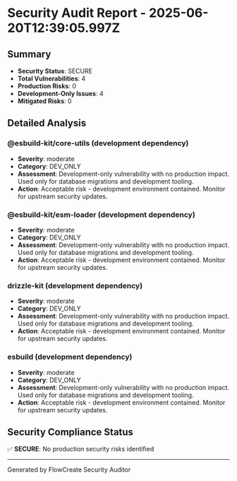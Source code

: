 # Security Audit Report - 2025-06-20T12:39:05.997Z

## Summary
- **Security Status**: SECURE
- **Total Vulnerabilities**: 4
- **Production Risks**: 0
- **Development-Only Issues**: 4
- **Mitigated Risks**: 0

## Detailed Analysis


### @esbuild-kit/core-utils (development dependency)
- **Severity**: moderate
- **Category**: DEV_ONLY
- **Assessment**: Development-only vulnerability with no production impact. Used only for database migrations and development tooling.
- **Action**: Acceptable risk - development environment contained. Monitor for upstream security updates.


### @esbuild-kit/esm-loader (development dependency)
- **Severity**: moderate
- **Category**: DEV_ONLY
- **Assessment**: Development-only vulnerability with no production impact. Used only for database migrations and development tooling.
- **Action**: Acceptable risk - development environment contained. Monitor for upstream security updates.


### drizzle-kit (development dependency)
- **Severity**: moderate
- **Category**: DEV_ONLY
- **Assessment**: Development-only vulnerability with no production impact. Used only for database migrations and development tooling.
- **Action**: Acceptable risk - development environment contained. Monitor for upstream security updates.


### esbuild (development dependency)
- **Severity**: moderate
- **Category**: DEV_ONLY
- **Assessment**: Development-only vulnerability with no production impact. Used only for database migrations and development tooling.
- **Action**: Acceptable risk - development environment contained. Monitor for upstream security updates.


## Security Compliance Status

✅ **SECURE**: No production security risks identified



---
Generated by FlowCreate Security Auditor
